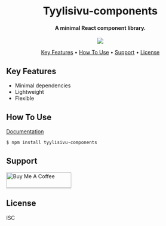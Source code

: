 <h1 align="center">
  Tyylisivu-components
  <br>
</h1>

<h4 align="center">A minimal React component library.</h4>

<p align="center">
    <a href="https://badge.fury.io/js/tyylisivu-components">
        <img src="https://badge.fury.io/js/tyylisivu-components.svg" />
    </a>
</p>

<p align="center">
  <a href="#key-features">Key Features</a> •
  <a href="#how-to-use">How To Use</a> •
  <a href="#support">Support</a> •
  <a href="#license">License</a>
</p>

## Key Features

* Minimal dependencies
* Lightweight
* Flexible


## How To Use

<a href="https://totskuri.github.io/tyylisivu-components">Documentation</a>

```bash
$ npm install tyylisivu-components
```


## Support

<a href="https://www.buymeacoffee.com/totskuri" target="_blank"><img src="https://www.buymeacoffee.com/assets/img/custom_images/purple_img.png" alt="Buy Me A Coffee" style="height: 41px !important;width: 174px !important;box-shadow: 0px 3px 2px 0px rgba(190, 190, 190, 0.5) !important;-webkit-box-shadow: 0px 3px 2px 0px rgba(190, 190, 190, 0.5) !important;" ></a>


## License

ISC

